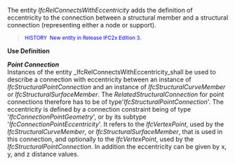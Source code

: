 ﻿The entity _IfcRelConnectsWithEccentricity_ adds the definition of eccentricity to the connection between a structural member and a structural connection (representing either a node or support).&nbsp;

> <font color="#0000ff"><small>HISTORY&nbsp; New
entity in Release IFC2x Edition 3.</small> </font>

**Use Definition**

**_Point Connection_**  
Instances of the entity _IfcRelConnectsWithEccentricity_shall be used to describe a connection with eccentricity between an instance of _IfcStructuralPointConnection_ and&nbsp;an instance of _IfcStructuralCurveMember_ or _IfcStructuralSurfaceMember_. The _RelatedStructuralConnection_ for point connections therefore has to be of type'_IfcStructuralPointConnection_'. The eccentricity is defined by a connection constraint being of type '_IfcConnectionPointGeometry_', or by its subtype '_IfcConnectionPointEccentricity_'. It refers to the _IfcVertexPoint_, used by the _IfcStructuralCurveMember_, or _IfcStructuralSurfaceMember_, that is used in this connection, and optionally to the _IfcVertexPoint_, used by the _IfcStructuralPointConnection_. In addition the eccentricity can be given by x, y, and z distance values.